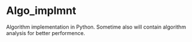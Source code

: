 # Algo_implmnt
Algorithm implementation in Python.
Sometime also will contain algorithm analysis for better performence.
